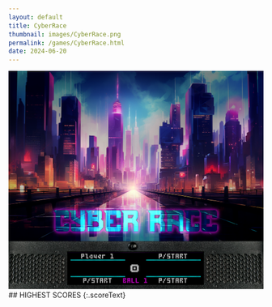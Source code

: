 ```yaml
---
layout: default
title: CyberRace
thumbnail: images/CyberRace.png
permalink: /games/CyberRace.html
date: 2024-06-20
---
```


<img src="../images/CyberRace.png" class="gameThumbnail img-fluid mx-auto align-middle">
## HIGHEST SCORES
{:.scoreText}

